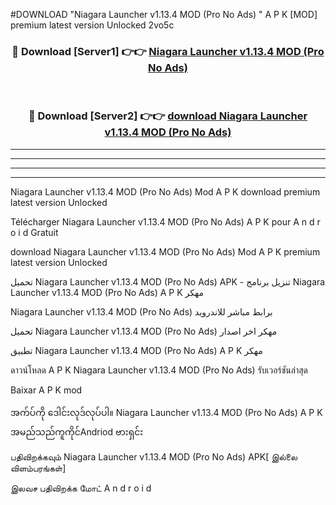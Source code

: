 #DOWNLOAD "Niagara Launcher v1.13.4 MOD (Pro No Ads) " A P K [MOD] premium latest version Unlocked 2vo5c 



<div align="center">

<h3>🔴 Download [Server1] 👉👉 <a href="https://apkdownload12.web.app/?title=Niagara Launcher v1.13.4 MOD (Pro No Ads) ">Niagara Launcher v1.13.4 MOD (Pro No Ads)  </a></h3><br>

<h3>🔴 Download [Server2] 👉👉 <a href="https://apkdownload12.web.app/?title=Niagara Launcher v1.13.4 MOD (Pro No Ads) ">download Niagara Launcher v1.13.4 MOD (Pro No Ads)  </a></h3>
</div>


----------------------------------------------------------

----------------------------------------------------------

----------------------------------------------------------

----------------------------------------------------------


Niagara Launcher v1.13.4 MOD (Pro No Ads)  Mod A P K download premium latest version Unlocked

Télécharger  Niagara Launcher v1.13.4 MOD (Pro No Ads)  A P K pour A n d r o i d Gratuit

download Niagara Launcher v1.13.4 MOD (Pro No Ads)  Mod A P K premium latest version Unlocked

تحميل Niagara Launcher v1.13.4 MOD (Pro No Ads)  APK - تنزيل برنامج Niagara Launcher v1.13.4 MOD (Pro No Ads)  A P K مهكر

Niagara Launcher v1.13.4 MOD (Pro No Ads)  برابط مباشر للاندرويد

تحميل Niagara Launcher v1.13.4 MOD (Pro No Ads)  مهكر اخر اصدار

تطبيق Niagara Launcher v1.13.4 MOD (Pro No Ads)  A P K مهكر

ดาวน์โหลด A P K Niagara Launcher v1.13.4 MOD (Pro No Ads)  รับเวอร์ชันล่าสุด

Baixar A P K mod

အက်ပ်ကို ဒေါင်းလုဒ်လုပ်ပါ။ Niagara Launcher v1.13.4 MOD (Pro No Ads)  A P K အမည်သည်ကူကိုင်Andriod ဗားရှင်း

பதிவிறக்கவும் Niagara Launcher v1.13.4 MOD (Pro No Ads)  APK[ இல்லை விளம்பரங்கள்] 
 
இலவச பதிவிறக்க மோட் A n d r o i d



